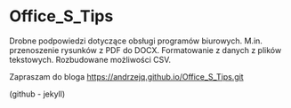 # Office_S_Tips

Drobne podpowiedzi dotyczące obsługi programów biurowych. M.in. przenoszenie rysunków z PDF do DOCX. Formatowanie z danych z plików tekstowych. Rozbudowane możliwości CSV.

Zapraszam do bloga https://andrzejq.github.io/Office_S_Tips.git

(github - jekyll)
